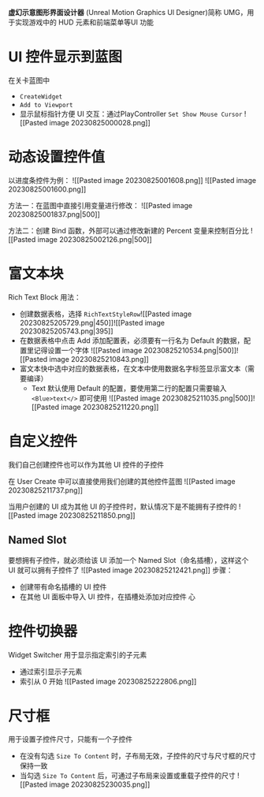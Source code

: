 
**虚幻示意图形界面设计器** (Unreal Motion Graphics Ul Designer)简称 UMG，用于实现游戏中的 HUD 元素和前端菜单等UI 功能

# UI 控件显示到蓝图
在关卡蓝图中
-  `CreateWidget` 
-  `Add to Viewport`
-  显示鼠标指针方便 UI 交互：通过PlayController `Set Show Mouse Cursor`
![[Pasted image 20230825000028.png]]

# 动态设置控件值
以进度条控件为例：
![[Pasted image 20230825001608.png]]
![[Pasted image 20230825001600.png]]

方法一：在蓝图中直接引用变量进行修改：
![[Pasted image 20230825001837.png|500]]

方法二：创建 Bind 函数，外部可以通过修改新建的 Percent 变量来控制百分比
![[Pasted image 20230825002126.png|500]]

# 富文本块
Rich Text Block 用法：
- 创建数据表格，选择 `RichTextStyleRow`![[Pasted image 20230825205729.png|450]]![[Pasted image 20230825205743.png|395]]
- 在数据表格中点击 Add 添加配置表，必须要有一行名为 Default 的数据，配置里记得设置一个字体 ![[Pasted image 20230825210534.png|500]]![[Pasted image 20230825210843.png]]
- 富文本快中选中对应的数据表格，在文本中使用数据名字标签显示富文本（需要编译）
    - Text 默认使用 Default 的配置，要使用第二行的配置只需要输入 `<Blue>text</>` 即可使用
![[Pasted image 20230825211035.png|500]]![[Pasted image 20230825211220.png]]

# 自定义控件
我们自己创建控件也可以作为其他 UI 控件的子控件

在 User Create 中可以直接使用我们创建的其他控件蓝图
![[Pasted image 20230825211737.png]]

当用户创建的 UI 成为其他 UI 的子控件时，默认情况下是不能拥有子控件的
![[Pasted image 20230825211850.png]]
## Named Slot
要想拥有子控件，就必须给该 UI 添加一个 Named Slot（命名插槽），这样这个 UI 就可以拥有子控件了
![[Pasted image 20230825212421.png]]
步骤：
- 创建带有命名插槽的 UI 控件
- 在其他 UI 面板中导入 UI 控件，在插槽处添加对应控件
心

# 控件切换器
Widget Switcher
用于显示指定索引的子元素
- 通过索引显示子元素
- 索引从 0 开始
![[Pasted image 20230825222806.png]]

# 尺寸框
用于设置子控件尺寸，只能有一个子控件
- 在没有勾选 `Size To Content` 时，子布局无效，子控件的尺寸与尺寸框的尺寸保持一致
- 当勾选 `Size To Content` 后，可通过子布局来设置或重载子控件的尺寸
![[Pasted image 20230825230035.png]]
